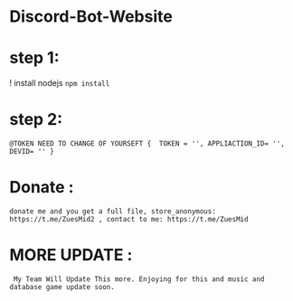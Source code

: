 # Discord-Bot-Website

# step 1:
! install nodejs `` npm install ``

# step 2:
``
@TOKEN NEED TO CHANGE OF YOURSEFT
{ 
TOKEN = '',
APPLIACTION_ID= '',
DEVID= ''
}
``
# Donate :
``
donate me and you get a full file,
store_anonymous: https://t.me/ZuesMid2 ,
contact to me: https://t.me/ZuesMid
``

# MORE UPDATE :
`` My Team Will Update This more. Enjoying for this and music and database game update soon.``
